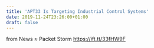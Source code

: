 ```yaml
---
title: 'APT33 Is Targeting Industrial Control Systems'
date: 2019-11-24T23:26:00+01:00
draft: false
---
```


  
  
from News ≈ Packet Storm https://ift.tt/33fHW9F